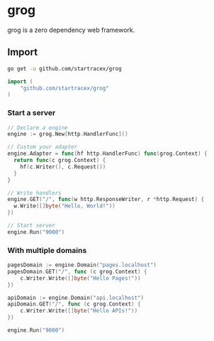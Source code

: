 # grog

grog is a zero dependency web framework.

## Import

```sh
go get -u github.com/startracex/grog
```

```go
import (
    "github.com/startracex/grog"
)
```

### Start a server

```go
// Declare a engine
engine := grog.New[http.HandlerFunc]()

// Custom your adapter
engine.Adapter = func(hf http.HandlerFunc) func(grog.Context) {
  return func(c grog.Context) {
    hf(c.Writer(), c.Request())
  }
}

// Write handlers
engine.GET("/", func(w http.ResponseWriter, r *http.Request) {
  w.Write([]byte("Hello, World!"))
})

// Start server
engine.Run("9000")
```

### With multiple domains

```go
pagesDomain := engine.Domain("pages.localhost")
pagesDomain.GET("/", func (c grog.Context) {
    c.Writer.Write([]byte("Hello Pages!"))
})

apiDomain := engine.Domain("api.localhost")
apiDomain.GET("/", func (c grog.Context) {
    c.Writer.Write([]byte("Hello APIs!"))
})

engine.Run("9000")
```
